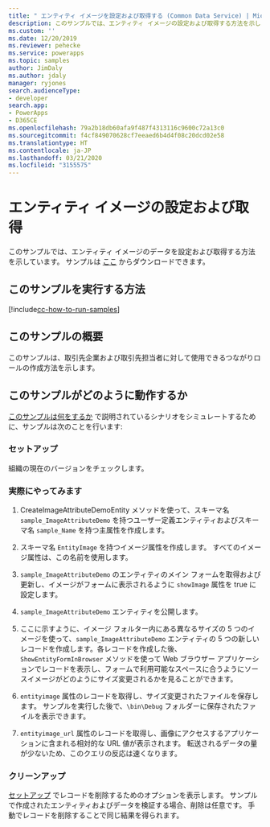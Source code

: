 ```yaml
---
title: " エンティティ イメージを設定および取得する (Common Data Service) | Microsoft Docs"
description: このサンプルでは、エンティティ イメージの設定および取得する方法を示します。
ms.custom: ''
ms.date: 12/20/2019
ms.reviewer: pehecke
ms.service: powerapps
ms.topic: samples
author: JimDaly
ms.author: jdaly
manager: ryjones
search.audienceType:
- developer
search.app:
- PowerApps
- D365CE
ms.openlocfilehash: 79a2b18db60afa9f487f4313116c9600c72a13c0
ms.sourcegitcommit: f4cf849070628cf7eeaed6b4d4f08c20dcd02e58
ms.translationtype: HT
ms.contentlocale: ja-JP
ms.lasthandoff: 03/21/2020
ms.locfileid: "3155575"
---
```

# <a name="set-and-retrieve-entity-images"></a>エンティティ イメージの設定および取得

このサンプルでは、エンティティ イメージのデータを設定および取得する方法を示しています。 サンプルは [ここ](https://github.com/microsoft/PowerApps-Samples/tree/master/cds/orgsvc/C%23/SetRetrieveImages) からダウンロードできます。

## <a name="how-to-run-this-sample"></a>このサンプルを実行する方法

[!include[cc-how-to-run-samples](../../includes/cc-how-to-run-samples.md)]

## <a name="what-this-sample-does"></a>このサンプルの概要

このサンプルは、取引先企業および取引先担当者に対して使用できるつながりロールの作成方法を示します。

## <a name="how-this-sample-works"></a>このサンプルがどのように動作するか

[このサンプルは何をするか](#what-this-sample-does) で説明されているシナリオをシミュレートするために、サンプルは次のことを行います:

### <a name="setup"></a>セットアップ

組織の現在のバージョンをチェックします。

### <a name="demonstrate"></a>実際にやってみます

1. CreateImageAttributeDemoEntity メソッドを使って、スキーマ名 `sample_ImageAttributeDemo` を持つユーザー定義エンティティおよびスキーマ名 `sample_Name` を持つ主属性を作成します。
2. スキーマ名 `EntityImage` を持つイメージ属性を作成します。 すべてのイメージ属性は、この名前を使用します。

3. `sample_ImageAttributeDemo` のエンティティのメイン フォームを取得および更新し、イメージがフォームに表示されるように `showImage` 属性を true に設定します。

4. `sample_ImageAttributeDemo` エンティティを公開します。

5. ここに示すように、イメージ フォルター内にある異なるサイズの 5 つのイメージを使って、`sample_ImageAttributeDemo` エンティティの 5 つの新しいレコードを作成します。各レコードを作成した後、`ShowEntityFormInBrowser` メソッドを使って Web ブラウザー アプリケーションでレコードを表示し、フォームで利用可能なスペースに合うようにソースイメージがどのようにサイズ変更されるかを見ることができます。
6. `entityimage` 属性のレコードを取得し、サイズ変更されたファイルを保存します。 サンプルを実行した後で、`\bin\Debug` フォルダーに保存されたファイルを表示できます。
7. `entityimage_url` 属性のレコードを取得し、画像にアクセスするアプリケーションに含まれる相対的な URL 値が表示されます。 転送されるデータの量が少ないため、このクエリの反応は速くなります。

### <a name="clean-up"></a>クリーンアップ

[セットアップ](#setup) でレコードを削除するためのオプションを表示します。 サンプルで作成されたエンティティおよびデータを検証する場合、削除は任意です。 手動でレコードを削除することで同じ結果を得られます。
